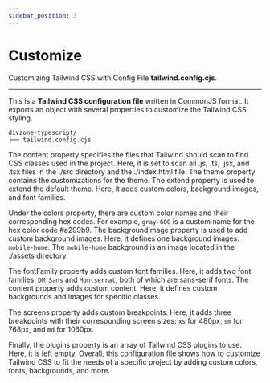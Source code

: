 ```yaml
---
sidebar_position: 3
---
```


# Customize

Customizing Tailwind CSS with Config File **tailwind.config.cjs**.

---

This is a **Tailwind CSS configuration file** written in CommonJS format. It exports an object with several properties to customize the Tailwind CSS styling.

    divzone-typescript/
    ├── tailwind.config.cjs

The content property specifies the files that Tailwind should scan to find CSS classes used in the project. Here, it is set to scan all .js, .ts, .jsx, and .tsx files in the ./src directory and the ./index.html file.
The theme property contains the customizations for the theme. The extend property is used to extend the default theme. Here, it adds custom colors, background images, and font families.

Under the colors property, there are custom color names and their corresponding hex codes. For example, `gray-600` is a custom name for the hex color code #a299b9.
The backgroundImage property is used to add custom background images. Here, it defines one background images: `mobile-home`. The `mobile-home` background is an image located in the ./assets directory.

The fontFamily property adds custom font families. Here, it adds two font families: `DM Sans` and `Montserrat`, both of which are sans-serif fonts.
The content property adds custom content. Here, it defines custom backgrounds and images for specific classes.

The screens property adds custom breakpoints. Here, it adds three breakpoints with their corresponding screen sizes: `xs` for 480px, `sm` for 768px, and `md` for 1060px.

Finally, the plugins property is an array of Tailwind CSS plugins to use. Here, it is left empty.
Overall, this configuration file shows how to customize Tailwind CSS to fit the needs of a specific project by adding custom colors, fonts, backgrounds, and more.
